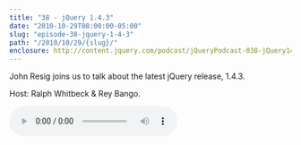 ```yaml
---
title: "38 - jQuery 1.4.3"
date: "2010-10-29T08:00:00-05:00"
slug: "episode-38-jquery-1-4-3"
path: "/2010/10/29/{slug}/"
enclosure: http://content.jquery.com/podcast/jQueryPodcast-038-jQuery143.mp3
---
```

John Resig joins us to talk about the latest jQuery release, 1.4.3.

Host: Ralph Whitbeck &amp; Rey Bango.

<audio src="http://content.jquery.com/podcast/jQueryPodcast-038-jQuery143.mp3" controls=""></audio>
